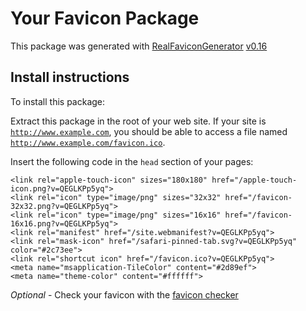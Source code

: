 # Your Favicon Package

This package was generated with [RealFaviconGenerator](https://realfavicongenerator.net/) [v0.16](https://realfavicongenerator.net/change_log#v0.16)

## Install instructions

To install this package:

Extract this package in the root of your web site. If your site is <code>http://www.example.com</code>, you should be able to access a file named <code>http://www.example.com/favicon.ico</code>.

Insert the following code in the `head` section of your pages:

    <link rel="apple-touch-icon" sizes="180x180" href="/apple-touch-icon.png?v=QEGLKPp5yq">
    <link rel="icon" type="image/png" sizes="32x32" href="/favicon-32x32.png?v=QEGLKPp5yq">
    <link rel="icon" type="image/png" sizes="16x16" href="/favicon-16x16.png?v=QEGLKPp5yq">
    <link rel="manifest" href="/site.webmanifest?v=QEGLKPp5yq">
    <link rel="mask-icon" href="/safari-pinned-tab.svg?v=QEGLKPp5yq" color="#2c73ee">
    <link rel="shortcut icon" href="/favicon.ico?v=QEGLKPp5yq">
    <meta name="msapplication-TileColor" content="#2d89ef">
    <meta name="theme-color" content="#ffffff">

*Optional* - Check your favicon with the [favicon checker](https://realfavicongenerator.net/favicon_checker)